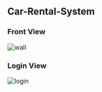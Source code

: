 ## Car-Rental-System

### Front View
![wall](https://user-images.githubusercontent.com/97569773/196599796-1889d65f-664e-4297-8bdd-99c1fb010d05.JPG)
### Login View
![login](https://user-images.githubusercontent.com/97569773/196599994-3ac65b06-7b74-49ad-8a9a-86b5851c9a4b.JPG)
